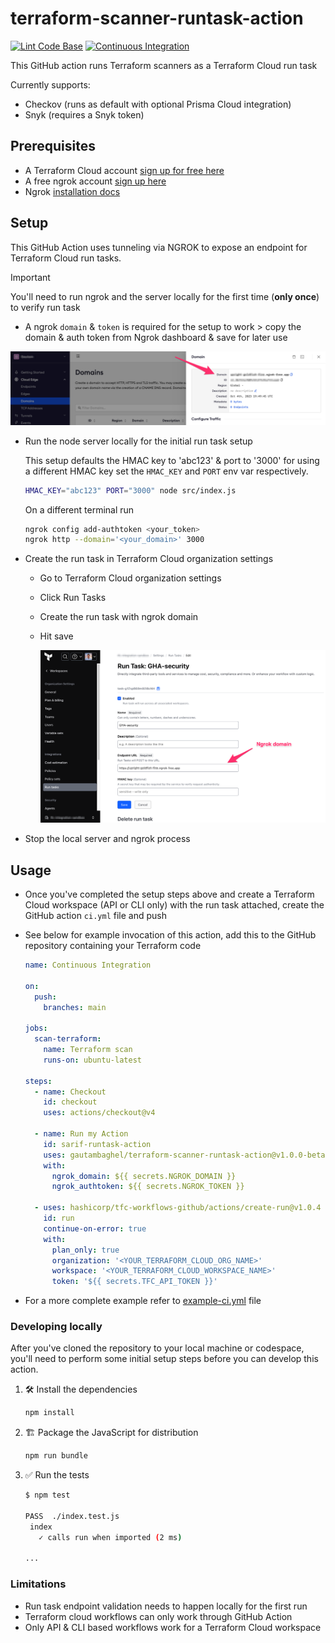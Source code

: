 # terraform-scanner-runtask-action

[![Lint Code Base](https://github.com/gautambaghel/terraform-scanner-runtask-action/actions/workflows/linter.yml/badge.svg)](https://github.com/gautambaghel/terraform-scanner-runtask-action/actions/workflows/linter.yml)
[![Continuous Integration](https://github.com/gautambaghel/terraform-scanner-runtask-action/actions/workflows/ci.yml/badge.svg)](https://github.com/gautambaghel/terraform-scanner-runtask-action/actions/workflows/ci.yml)

This GitHub action runs Terraform scanners as a Terraform Cloud run task

Currently supports:

* Checkov (runs as default with optional Prisma Cloud integration)
* Snyk (requires a Snyk token)

## Prerequisites

* A Terraform Cloud account [sign up for free here](https://app.terraform.io/public/signup/account)
* A free ngrok account [sign up here](https://dashboard.ngrok.com/signup)
* Ngrok [installation docs](https://ngrok.com/docs/getting-started/#step-1-install)

## Setup

This GitHub Action uses tunneling via NGROK to expose an endpoint for Terraform Cloud run tasks.

> [!IMPORTANT]
> You'll need to run ngrok and the server locally for the first time (**only once**) to verify run task

* A ngrok `domain` & `token` is required for the setup to work > copy the domain & auth token from Ngrok dashboard & save for later use

![ngrok_setup](images/ngrok.png)

* Run the node server locally for the initial run task setup

  This setup defaults the HMAC key to 'abc123' & port to '3000' for using a different HMAC key set the `HMAC_KEY` and `PORT` env var respectively.

  ```sh
  HMAC_KEY="abc123" PORT="3000" node src/index.js
  ```

  On a different terminal run

  ```sh
  ngrok config add-authtoken <your_token>
  ngrok http --domain='<your_domain>' 3000
  ```

* Create the run task in Terraform Cloud organization settings
  * Go to Terraform Cloud organization settings
  * Click Run Tasks
  * Create the run task with ngrok domain
  * Hit save

    ![terraform_cloud_setup](images/terraform.png)

* Stop the local server and ngrok process

## Usage

* Once you've completed the setup steps above and create a Terraform Cloud workspace (API or CLI only) with the run task attached, create the GitHub action `ci.yml` file and push

* See below for example invocation of this action, add this to the GitHub repository containing your Terraform code

  ```yaml
  name: Continuous Integration

  on:
    push:
      branches: main

  jobs:
    scan-terraform:
      name: Terraform scan
      runs-on: ubuntu-latest
  
  steps:
    - name: Checkout
      id: checkout
      uses: actions/checkout@v4

    - name: Run my Action
      id: sarif-runtask-action
      uses: gautambaghel/terraform-scanner-runtask-action@v1.0.0-beta
      with:
        ngrok_domain: ${{ secrets.NGROK_DOMAIN }}
        ngrok_authtoken: ${{ secrets.NGROK_TOKEN }}
    
    - uses: hashicorp/tfc-workflows-github/actions/create-run@v1.0.4
      id: run
      continue-on-error: true
      with:
        plan_only: true
        organization: '<YOUR_TERRAFORM_CLOUD_ORG_NAME>'
        workspace: '<YOUR_TERRAFORM_CLOUD_WORKSPACE_NAME>'
        token: '${{ secrets.TFC_API_TOKEN }}'
  ```

* For a more complete example refer to [example-ci.yml](examples/example-ci.yml) file

### Developing locally

After you've cloned the repository to your local machine or codespace, you'll
need to perform some initial setup steps before you can develop this action.

1. :hammer_and_wrench: Install the dependencies

   ```bash
   npm install
   ```

2. :building_construction: Package the JavaScript for distribution

   ```bash
   npm run bundle
   ```

3. :white_check_mark: Run the tests

   ```bash
   $ npm test

   PASS  ./index.test.js
    index
      ✓ calls run when imported (2 ms)

   ...
   ```

### Limitations

* Run task endpoint validation needs to happen locally for the first run
* Terraform cloud workflows can only work through GitHub Action
* Only API & CLI based workflows work for a Terraform Cloud workspace
